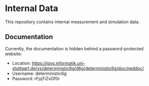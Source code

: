 # Internal Data

This repository contains internal measurement and simulation data.

## Documentation
Currently, the documentation is hidden behind a password-protected website:
- Location: https://ipvs.informatik.uni-stuttgart.de/vs/deterministic6g/d6g/deterministic6g/doc/neddoc/
- Username: deterministic6g
- Password: rFjqTiZxGf0r